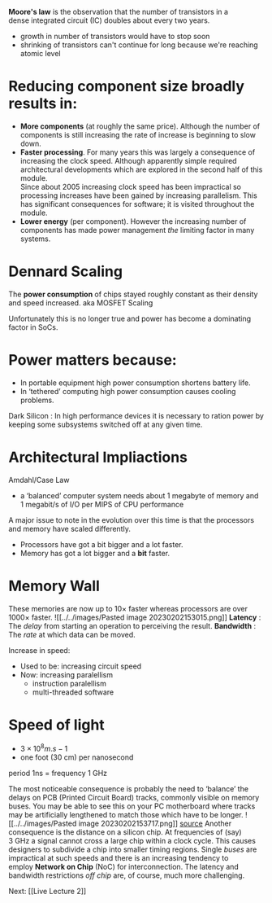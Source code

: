**Moore's law** is the observation that the number of transistors in a dense integrated circuit (IC) doubles about every two years.

- growth in number of transistors would have to stop soon
- shrinking of transistors can't continue for long because we're reaching atomic level

# Reducing component size broadly results in:
- **More components** (at roughly the same price).
	Although the number of components is still increasing the rate of increase is beginning to slow down.
- **Faster processing**.
	For many years this was largely a consequence of increasing the clock speed. 
	Although apparently simple required architectural developments which are explored in the second half of this module.  
	Since about 2005 increasing clock speed has been impractical so processing increases have been gained by increasing parallelism.
	This has significant consequences for software; it is visited throughout the module.
- **Lower energy** (per component).
	However the increasing number of components has made power management _the_ limiting factor in many systems.

# Dennard Scaling
The **power consumption** of chips stayed roughly constant as their density and speed increased.
aka MOSFET Scaling

Unfortunately this is no longer true and power has become a dominating factor in SoCs.

# Power matters because:
-   In portable equipment high power consumption shortens battery life.
-   In ‘tethered’ computing high power consumption causes cooling problems.

Dark Silicon : In high performance devices it is necessary to ration power by keeping some subsystems switched off at any given time.

# Architectural Impliactions
Amdahl/Case Law
- a ‘balanced’ computer system needs about 1 megabyte of memory and 1 megabit/s of I/O per MIPS of CPU performance

A major issue to note in the evolution over this time is that the processors and memory have scaled differently.
-   Processors have got a bit bigger and a lot faster.
-   Memory has got a lot bigger and a **bit** faster.

# Memory Wall
These memories are now up to 10× faster whereas processors are over 1000× faster.
![[../../images/Pasted image 20230202153015.png]]
**Latency** : The _delay_ from starting an operation to perceiving the result.
**Bandwidth** : The _rate_ at which data can be moved.

Increase in speed:
- Used to be: increasing circuit speed
- Now: increasing paralellism
	- instruction paralellism
	- multi-threaded software

# Speed of light
- $3 ×10^8 m.s-1$
- one foot (30 cm) per nanosecond

period 1ns = frequency 1 GHz

The most noticeable consequence is probably the need to ‘balance’ the delays on PCB (Printed Circuit Board) tracks, commonly visible on memory buses. You may be able to see this on your PC motherboard where tracks may be artificially lengthened to match those which have to be longer.
![[../../images/Pasted image 20230202153717.png]]
[source](https://resources.pcb.cadence.com/blog/on-board-as-in-life-timing-is-everything-almost-pcb-trace-length-staying-in-the-sweet-spot-2)
Another consequence is the distance on a silicon chip. 
At frequencies of (say) 3 GHz a signal cannot cross a large chip within a clock cycle. 
This causes designers to subdivide a chip into smaller timing regions. 
Single _buses_ are impractical at such speeds and there is an increasing tendency to employ **Network on Chip** (NoC) for interconnection.
The latency and bandwidth restrictions _off chip_ are, of course, much more challenging.

Next:  [[Live Lecture 2]]